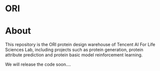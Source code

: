 # ORI
# About
This repository is the ORI protein design warehouse of Tencent AI For Life Sciences Lab, including projects such as
protein generation, protein attribute prediction and protein basic model reinforcement learning.

We will release the code soon....

